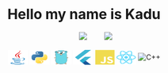 <div align="center">
        <h1>Hello my name is Kadu</h1>
        <a href="https://github.com/Kadu17"></a>
        <img height="170em" src="https://github-readme-streak-stats.herokuapp.com/?user=Kadu17&theme=github_dark&hide_border=true&count_private=true"/>
        <img height="170em" src="https://github-readme-stats.vercel.app/api/top-langs/?username=kadu17&layout=compact&langs_count=7&theme=github_dark&hide_border=true"/>
    </div>

<div align="center">
<div style="display: inline_block"><br>
  <img align="center" alt="java" height="30" width="40" src="https://raw.githubusercontent.com/devicons/devicon/master/icons/java/java-original.svg">
  <img align="center" alt="Python" height="30" width="40" src="https://raw.githubusercontent.com/devicons/devicon/master/icons/python/python-original.svg">
  <img align="center" alt="Go" height="30" width="40" src="https://raw.githubusercontent.com/devicons/devicon/master/icons/go/go-original.svg">
  <img align="center" alt="Flutter" height="30" width="40" src="https://raw.githubusercontent.com/devicons/devicon/master/icons/flutter/flutter-original.svg">
  <img align="center" alt="Js" height="30" width="40" src="https://raw.githubusercontent.com/devicons/devicon/master/icons/javascript/javascript-plain.svg">
  <img align="center" alt="React" height="30" width="40" src="https://raw.githubusercontent.com/devicons/devicon/master/icons/react/react-original.svg">
  <img align="center" alt="C++" height="30" width="40" src="https://raw.githubusercontent.com/devicons/devicon/master/icons/c++/c++-original.svg">

  
</div>
</div>
